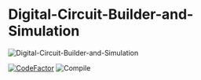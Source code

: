 # Digital-Circuit-Builder-and-Simulation

![Digital-Circuit-Builder-and-Simulation](https://socialify.git.ci/iitbcs101/Digital-Circuit-Builder-and-Simulation/image?description=1&descriptionEditable=A%20SimpleCpp%20Application&font=Source%20Code%20Pro&language=1&pattern=Circuit%20Board&theme=Dark)

[![CodeFactor](https://www.codefactor.io/repository/github/iitbcs101/digital-circuit-builder-and-simulation/badge)](https://www.codefactor.io/repository/github/iitbcs101/digital-circuit-builder-and-simulation)
![Compile](https://github.com/iitbcs101/Digital-Circuit-Builder-and-Simulation/actions/workflows/scppAction.yml/badge.svg)
